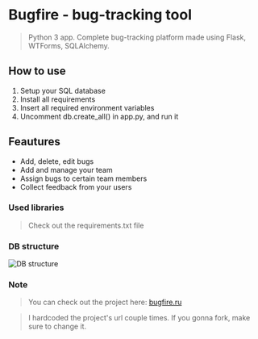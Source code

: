 # Bugfire - bug-tracking tool
> Python 3 app. Complete bug-tracking platform made using Flask, WTForms, SQLAlchemy.

## How to use
1. Setup your SQL database
2. Install all requirements
3. Insert all required environment variables
4. Uncomment db.create_all() in app.py, and run it

## Feautures
- Add, delete, edit bugs
- Add and manage your team
- Assign bugs to certain team members
- Collect feedback from your users

### Used libraries
> Check out the requirements.txt file

### DB structure
![DB structure](https://i.imgur.com/jCDDDkx.jpg)

### Note
> You can check out the project here: [bugfire.ru](https://bugfire.ru/)

> I hardcoded the project's url couple times. If you gonna fork, make sure to change it.

